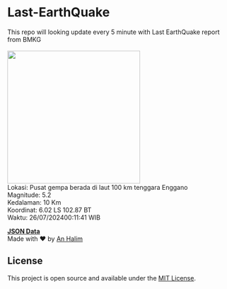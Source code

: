 # Last-EarthQuake
This repo will looking update every 5 minute with Last EarthQuake report from BMKG
<br>
<br>
<img src="https://static.bmkg.go.id/20240726001141.mmi.jpg" width="300"/>
<br>
Lokasi: Pusat gempa berada di laut 100 km tenggara Enggano <br>
Magnitude: 5.2 <br>
Kedalaman: 10 Km <br>
Koordinat: 6.02 LS 102.87 BT <br>
Waktu: 26/07/202400:11:41 WIB <br>

<a href="./data/data.json">**JSON Data**</a>
<br>
Made with ❤️ by <a href="https://github.com/an-halim">An Halim</a>
## License

This project is open source and available under the [MIT License](LICENSE).
